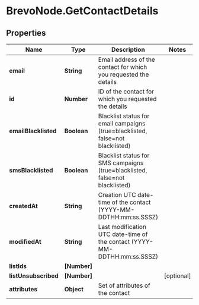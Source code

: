 # BrevoNode.GetContactDetails

## Properties
Name | Type | Description | Notes
------------ | ------------- | ------------- | -------------
**email** | **String** | Email address of the contact for which you requested the details | 
**id** | **Number** | ID of the contact for which you requested the details | 
**emailBlacklisted** | **Boolean** | Blacklist status for email campaigns (true=blacklisted, false=not blacklisted) | 
**smsBlacklisted** | **Boolean** | Blacklist status for SMS campaigns (true=blacklisted, false=not blacklisted) | 
**createdAt** | **String** | Creation UTC date-time of the contact (YYYY-MM-DDTHH:mm:ss.SSSZ) | 
**modifiedAt** | **String** | Last modification UTC date-time of the contact (YYYY-MM-DDTHH:mm:ss.SSSZ) | 
**listIds** | **[Number]** |  | 
**listUnsubscribed** | **[Number]** |  | [optional] 
**attributes** | **Object** | Set of attributes of the contact | 


